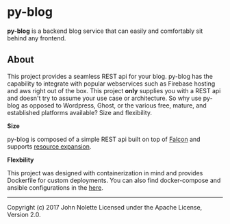 # py-blog

**py-blog** is a backend blog service that can easily and comfortably sit behind any frontend.

## About

This project provides a seamless REST api for your blog. py-blog has the capability to integrate with popular webservices such as Firebase hosting and aws right out of the box. This project **only** supplies you with a REST api and doesn't try to assume your use case or architecture. So why use py-blog as opposed to Wordpress, Ghost, or the various free, mature, and established platforms available? Size and flexibility.

**Size**

py-blog is composed of a simple REST api built on top of [Falcon](https://falconframework.org/) and supports [resource expansion](https://stormpath.com/blog/linking-and-resource-expansion-rest-api-tips).

**Flexbility**

This project was designed with containerization in mind and provides Dockerfile for custom deployments. You can also find docker-compose and ansible configurations in the [here]().

---

Copyright (c) 2017 John Nolette Licensed under the Apache License, Version 2.0.
